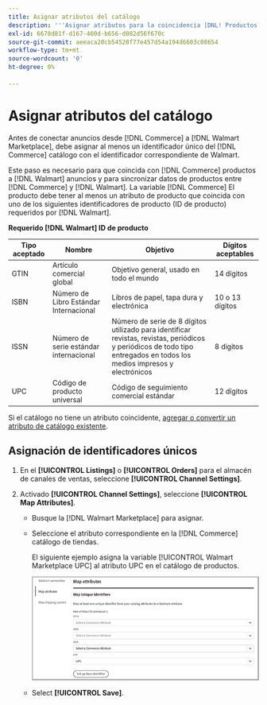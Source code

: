 ```yaml
---
title: Asignar atributos del catálogo
description: '''Asignar atributos para la coincidencia [DNL! Productos de Commerce] para [!DNL Walmart Marketplace] anuncios y sincronización de datos entre [!DNL Channel Manager] y [!DNL Walmart]"'
exl-id: 6678d81f-d167-460d-b656-d082d56f670c
source-git-commit: aeeaca20cb54528f77e457d54a194d6603c08654
workflow-type: tm+mt
source-wordcount: '0'
ht-degree: 0%

---
```


# Asignar atributos del catálogo

Antes de conectar anuncios desde [!DNL Commerce] a [!DNL Walmart Marketplace], debe asignar al menos un identificador único del [!DNL Commerce] catálogo con el identificador correspondiente de Walmart.

Este paso es necesario para que coincida con [!DNL Commerce] productos a [!DNL Walmart] anuncios y para sincronizar datos de productos entre [!DNL Commerce] y [!DNL Walmart]. La variable [!DNL Commerce] El producto debe tener al menos un atributo de producto que coincida con uno de los siguientes identificadores de producto (ID de producto) requeridos por [!DNL Walmart].

**Requerido [!DNL Walmart] ID de producto**

| **Tipo aceptado** | **Nombre** | **Objetivo** | **Dígitos aceptables** |
|-------------------|--------------------------------------|--------------------------------------------------------------------------------------------------------------------------------------------------|-----------------------|
| GTIN | Artículo comercial global | Objetivo general, usado en todo el mundo | 14 dígitos |
| ISBN | Número de Libro Estándar Internacional | Libros de papel, tapa dura y electrónica | 10 o 13 dígitos |
| ISSN | Número de serie estándar internacional | Número de serie de 8 dígitos utilizado para identificar revistas, revistas, periódicos y periódicos de todo tipo entregados en todos los medios impresos y electrónicos | 8 dígitos |
| UPC | Código de producto universal | Código de seguimiento comercial estándar | 12 dígitos |

Si el catálogo no tiene un atributo coincidente, [agregar o convertir un atributo de catálogo existente](https://docs.magento.com/user-guide/catalog/product-attributes.html).

## Asignación de identificadores únicos

1. En el **[!UICONTROL Listings]** o **[!UICONTROL Orders]** para el almacén de canales de ventas, seleccione **[!UICONTROL Channel Settings]**.

1. Activado **[!UICONTROL Channel Settings]**, seleccione **[!UICONTROL Map Attributes]**.

   - Busque la [!DNL Walmart Marketplace] para asignar.

   - Seleccione el atributo correspondiente en la [!DNL Commerce] catálogo de tiendas.

      El siguiente ejemplo asigna la variable [!UICONTROL Walmart Marketplace UPC] al atributo UPC en el catálogo de productos.

      ![Asignar atributos para los criterios de coincidencia de producto](assets/products-map-attributes-for-match.png)

   - Select **[!UICONTROL Save]**.
